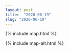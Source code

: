 ```yaml
---
layout: post
title:  "2020-06-19"
slug: "2020-06-19"
---
```

{% include map.html %}

{% include map-alt.html %}
